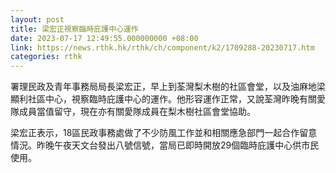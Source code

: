 ```yaml
---
layout: post
title: 梁宏正視察臨時庇護中心運作
date: 2023-07-17 12:49:55.000000000 +08:00
link: https://news.rthk.hk/rthk/ch/component/k2/1709288-20230717.htm
categories: rthk
---
```


署理民政及青年事務局局長梁宏正，早上到荃灣梨木樹的社區會堂，以及油麻地梁顯利社區中心，視察臨時庇護中心的運作。他形容運作正常，又說荃灣昨晚有關愛隊成員當值留守，現在亦有關愛隊成員在梨木樹社區會堂協助。

梁宏正表示，18區民政事務處做了不少防風工作並和相關應急部門一起合作留意情況。昨晚午夜天文台發出八號信號，當局已即時開放29個臨時庇護中心供市民使用。
